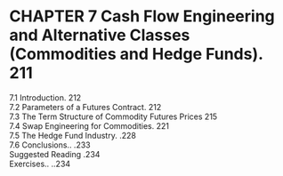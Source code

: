 # CHAPTER 7 Cash Flow Engineering and Alternative Classes (Commodities and Hedge Funds). 211  

7.1 Introduction. 212   
7.2 Parameters of a Futures Contract. 212   
7.3 The Term Structure of Commodity Futures Prices 215   
7.4 Swap Engineering for Commodities. 221   
7.5 The Hedge Fund Industry. .228   
7.6 Conclusions.. .233   
Suggested Reading .234   
Exercises.. ..234  
